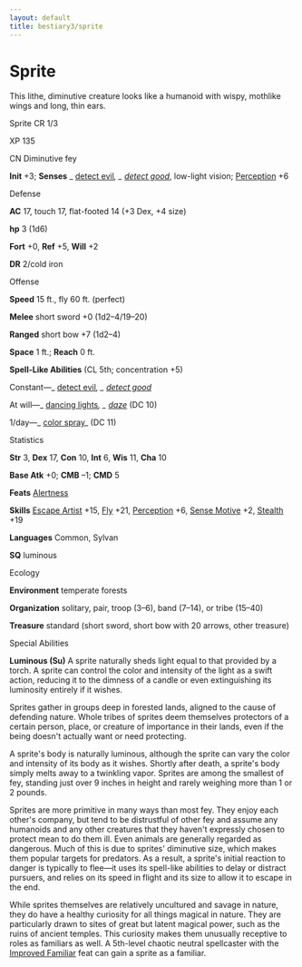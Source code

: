 ```yaml
---
layout: default
title: bestiary3/sprite
---
```

# Sprite

This lithe, diminutive creature looks like a humanoid with wispy, mothlike wings and long, thin ears.

Sprite CR 1/3

XP 135

CN Diminutive fey

**Init** +3; **Senses** _ [detect evil](spells/detectEvil#_detect-evil)_, _ [detect good](spells/detectGood#_detect-good)_, low-light vision; [Perception](skills/perception#_perception) +6

Defense

**AC** 17, touch 17, flat-footed 14 (+3 Dex, +4 size)

**hp** 3 (1d6)

**Fort** +0, **Ref** +5, **Will** +2

**DR** 2/cold iron

Offense

**Speed** 15 ft., fly 60 ft. (perfect)

**Melee** short sword +0 (1d2–4/19–20)

**Ranged** short bow +7 (1d2–4)

**Space** 1 ft.; **Reach** 0 ft.

**Spell-Like Abilities** (CL 5th; concentration +5)

Constant—_ [detect evil](spells/detectEvil#_detect-evil)_, _ [detect good](spells/detectGood#_detect-good)_

At will—_ [dancing lights](spells/dancingLights#_dancing-lights)_, _ [daze](spells/daze#_daze)_ (DC 10)

1/day—_ [color spray](spells/colorSpray#_color-spray)_ (DC 11)

Statistics

**Str** 3, **Dex** 17, **Con** 10, **Int** 6, **Wis** 11, **Cha** 10

**Base Atk** +0; **CMB** –1; **CMD** 5

**Feats** [Alertness](feats#_alertness)

**Skills** [Escape Artist](skills/escapeArtist#_escape-artist) +15, [Fly](skills/fly#_fly) +21, [Perception](skills/perception#_perception) +6, [Sense Motive](skills/senseMotive#_sense-motive) +2, [Stealth](skills/stealth#_stealth) +19

**Languages** Common, Sylvan

**SQ** luminous

Ecology

**Environment** temperate forests

**Organization** solitary, pair, troop (3–6), band (7–14), or tribe (15–40)

**Treasure** standard (short sword, short bow with 20 arrows, other treasure)

Special Abilities

**Luminous (Su)** A sprite naturally sheds light equal to that provided by a torch. A sprite can control the color and intensity of the light as a swift action, reducing it to the dimness of a candle or even extinguishing its luminosity entirely if it wishes.

Sprites gather in groups deep in forested lands, aligned to the cause of defending nature. Whole tribes of sprites deem themselves protectors of a certain person, place, or creature of importance in their lands, even if the being doesn't actually want or need protecting.

A sprite's body is naturally luminous, although the sprite can vary the color and intensity of its body as it wishes. Shortly after death, a sprite's body simply melts away to a twinkling vapor. Sprites are among the smallest of fey, standing just over 9 inches in height and rarely weighing more than 1 or 2 pounds.

Sprites are more primitive in many ways than most fey. They enjoy each other's company, but tend to be distrustful of other fey and assume any humanoids and any other creatures that they haven't expressly chosen to protect mean to do them ill. Even animals are generally regarded as dangerous. Much of this is due to sprites' diminutive size, which makes them popular targets for predators. As a result, a sprite's initial reaction to danger is typically to flee—it uses its spell-like abilities to delay or distract pursuers, and relies on its speed in flight and its size to allow it to escape in the end.

While sprites themselves are relatively uncultured and savage in nature, they do have a healthy curiosity for all things magical in nature. They are particularly drawn to sites of great but latent magical power, such as the ruins of ancient temples. This curiosity makes them unusually receptive to roles as familiars as well. A 5th-level chaotic neutral spellcaster with the [Improved Familiar](feats#_improved-familiar) feat can gain a sprite as a familiar.

